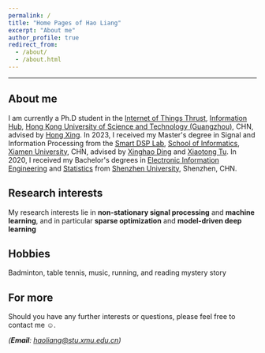 ```yaml
---
permalink: /
title: "Home Pages of Hao Liang"
excerpt: "About me"
author_profile: true
redirect_from: 
  - /about/
  - /about.html
---
```


***

About me
------
I am currently a Ph.D student in the [Internet of Things Thrust](https://www.hkust-gz.edu.cn/academics/hubs-and-thrust-areas/information-hub/internet-of-things/), [Information Hub](https://www.hkust-gz.edu.cn/academics/hubs-and-thrust-areas/information-hub/), [Hong Kong University of Science and Technology (Guangzhou)](https://www.hkust-gz.edu.cn/), CHN, advised by [Hong Xing](https://scholar.google.com/citations?user=rfhrifoAAAAJ&hl=zh-CN&oi=ao). In 2023, I received my Master's degree in Signal and Information Processing from the [Smart DSP Lab](https://xmu-smartdsp.github.io/index.html), [School of Informatics](https://informatics.xmu.edu.cn/), [Xiamen University](https://www.xmu.edu.cn/), CHN, advised by [Xinghao Ding](https://scholar.google.com/citations?user=k5hVBfMAAAAJ&hl=zh-CN&oi=ao) and [Xiaotong Tu](https://tormii.github.io/). In 2020, I received my Bachelor's degrees in [Electronic Information Engineering](https://hauliang.github.io/files/B-E.pdf) and [Statistics](https://hauliang.github.io/files/B-S.pdf) from [Shenzhen University](https://www.szu.edu.cn/), Shenzhen, CHN.

Research interests
------
My research interests lie in **non-stationary signal processing** and **machine learning**, and in particular **sparse optimization** and **model-driven deep learning**

Hobbies
------
Badminton, table tennis, music, running, and reading mystery story

For more
------
Should you have any further interests or questions, please feel free to contact me ☺.

*(__Email__: haoliang@stu.xmu.edu.cn)*